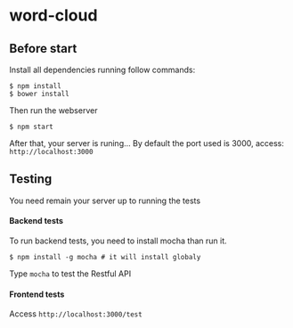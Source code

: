 # word-cloud



## Before start

Install all dependencies running follow commands:

```
$ npm install
$ bower install
```

Then run the webserver
```
$ npm start
```

After that, your server is runing... By default the port used is 3000, access: ```http://localhost:3000```

## Testing

You need remain your server up to running the tests

#### Backend tests

To run backend tests, you need to install mocha than run it.
```
$ npm install -g mocha # it will install globaly
```

Type ```mocha``` to test the Restful API

#### Frontend tests

Access ```http://localhost:3000/test```
